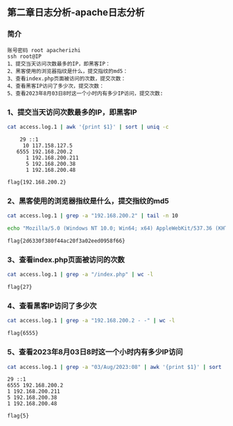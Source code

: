 ## 第二章日志分析-apache日志分析

### 简介

```
账号密码 root apacherizhi
ssh root@IP
1、提交当天访问次数最多的IP，即黑客IP：
2、黑客使用的浏览器指纹是什么，提交指纹的md5：
3、查看index.php页面被访问的次数，提交次数：
4、查看黑客IP访问了多少次，提交次数：
5、查看2023年8月03日8时这一个小时内有多少IP访问，提交次数:
```

### 1、提交当天访问次数最多的IP，即黑客IP

```bash
cat access.log.1 | awk '{print $1}' | sort | uniq -c
```

```
	29 ::1
     10 117.158.127.5
   6555 192.168.200.2
      1 192.168.200.211
      5 192.168.200.38
      1 192.168.200.48
```

`flag{192.168.200.2}`

### 2、黑客使用的浏览器指纹是什么，提交指纹的md5

```bash
cat access.log.1 | grep -a "192.168.200.2" | tail -n 10 
```

```bash
echo "Mozilla/5.0 (Windows NT 10.0; Win64; x64) AppleWebKit/537.36 (KHTML, like Gecko) Chrome/87.0.4280.88 Safari/537.36" | md5sum
```

`flag{2d6330f380f44ac20f3a02eed0958f66}`

### 3、查看index.php页面被访问的次数

```bash
cat access.log.1 | grep -a "/index.php" | wc -l 
```

`flag{27}`

### 4、查看黑客IP访问了多少次

```bash
cat access.log.1 | grep -a "192.168.200.2 - -" | wc -l 
```

`flag{6555}`

### 5、查看2023年8月03日8时这一个小时内有多少IP访问

```bash
cat access.log.1 | grep -a "03/Aug/2023:08" | awk '{print $1}' | sort |uniq -c
```

```
29 ::1
6555 192.168.200.2                          
1 192.168.200.211
5 192.168.200.38
1 192.168.200.48 
```

`flag{5}`